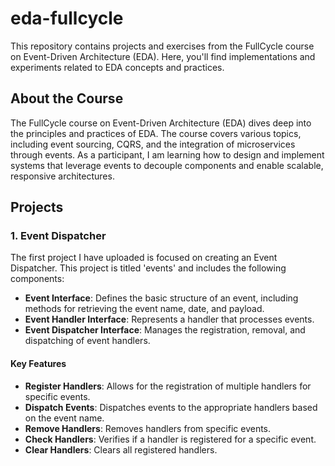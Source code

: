 # eda-fullcycle

This repository contains projects and exercises from the FullCycle course on Event-Driven Architecture (EDA). Here, you'll find implementations and experiments related to EDA concepts and practices.

## About the Course

The FullCycle course on Event-Driven Architecture (EDA) dives deep into the principles and practices of EDA. The course covers various topics, including event sourcing, CQRS, and the integration of microservices through events. As a participant, I am learning how to design and implement systems that leverage events to decouple components and enable scalable, responsive architectures.

## Projects

### 1. Event Dispatcher

The first project I have uploaded is focused on creating an Event Dispatcher. This project is titled 'events' and includes the following components:

- **Event Interface**: Defines the basic structure of an event, including methods for retrieving the event name, date, and payload.
- **Event Handler Interface**: Represents a handler that processes events.
- **Event Dispatcher Interface**: Manages the registration, removal, and dispatching of event handlers.

#### Key Features

- **Register Handlers**: Allows for the registration of multiple handlers for specific events.
- **Dispatch Events**: Dispatches events to the appropriate handlers based on the event name.
- **Remove Handlers**: Removes handlers from specific events.
- **Check Handlers**: Verifies if a handler is registered for a specific event.
- **Clear Handlers**: Clears all registered handlers.
